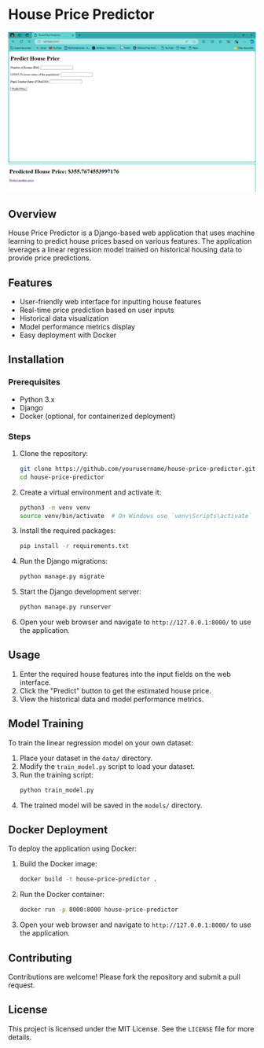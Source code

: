# House Price Predictor
![House Price Predictor](images/1.png)
![House Price Predictor](images/2.png)
## Overview

House Price Predictor is a Django-based web application that uses machine learning to predict house prices based on various features. The application leverages a linear regression model trained on historical housing data to provide price predictions.

## Features

- User-friendly web interface for inputting house features
- Real-time price prediction based on user inputs
- Historical data visualization
- Model performance metrics display
- Easy deployment with Docker

## Installation

### Prerequisites

- Python 3.x
- Django
- Docker (optional, for containerized deployment)

### Steps

1. Clone the repository:
    ```bash
    git clone https://github.com/yourusername/house-price-predictor.git
    cd house-price-predictor
    ```

2. Create a virtual environment and activate it:
    ```bash
    python3 -m venv venv
    source venv/bin/activate  # On Windows use `venv\Scripts\activate`
    ```

3. Install the required packages:
    ```bash
    pip install -r requirements.txt
    ```

4. Run the Django migrations:
    ```bash
    python manage.py migrate
    ```

5. Start the Django development server:
    ```bash
    python manage.py runserver
    ```

6. Open your web browser and navigate to `http://127.0.0.1:8000/` to use the application.

## Usage

1. Enter the required house features into the input fields on the web interface.
2. Click the "Predict" button to get the estimated house price.
3. View the historical data and model performance metrics.

## Model Training

To train the linear regression model on your own dataset:

1. Place your dataset in the `data/` directory.
2. Modify the `train_model.py` script to load your dataset.
3. Run the training script:
    ```bash
    python train_model.py
    ```
4. The trained model will be saved in the `models/` directory.

## Docker Deployment

To deploy the application using Docker:

1. Build the Docker image:
    ```bash
    docker build -t house-price-predictor .
    ```

2. Run the Docker container:
    ```bash
    docker run -p 8000:8000 house-price-predictor
    ```

3. Open your web browser and navigate to `http://127.0.0.1:8000/` to use the application.

## Contributing

Contributions are welcome! Please fork the repository and submit a pull request.

## License

This project is licensed under the MIT License. See the `LICENSE` file for more details.
